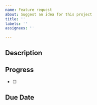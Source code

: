 ```yaml
---
name: Feature request
about: Suggest an idea for this project
title: ''
labels: ''
assignees: ''

---
```


## Description
> 

## Progress
- [ ] 

## Due Date

